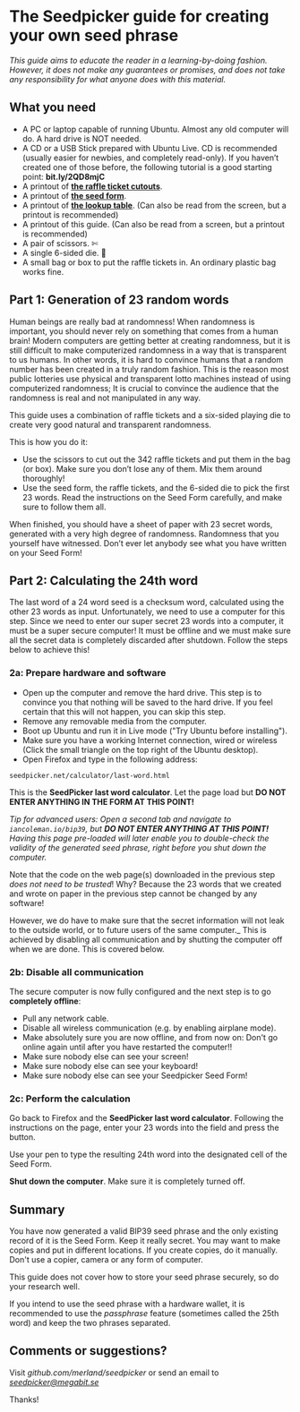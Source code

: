 # The Seedpicker guide for creating your own seed phrase

_This guide aims to educate the reader in a learning-by-doing fashion. However, it does not make any guarantees or 
promises, and does not take any responsibility for what anyone does with this material._

## What you need
* A PC or laptop capable of running Ubuntu. Almost any old computer will do. A hard drive is NOT needed.
* A CD or a USB Stick prepared with Ubuntu Live. CD is recommended (usually easier for newbies, and completely
read-only). If you haven’t created one of those before, the following tutorial is a good starting point: 
**bit.ly/2QD8mjC**
* A printout of **[the raffle ticket cutouts](SeedPicker_Ticket_Cutouts.pdf)**.  
* A printout of **[the seed form](SeedPicker_Seed_Form.pdf)**.
* A printout of **[the lookup table](SeedPicker_Lookup_Table.pdf)**. 
(Can also be read from the screen, but a printout is recommended)
* A printout of this guide. (Can also be read from a screen, but a printout is recommended)
* A pair of scissors. ✄
* A single 6-sided die. 🎲
* A small bag or box to put the raffle tickets in. An ordinary plastic bag works fine. 

## Part 1: Generation of 23 random words
Human beings are really bad at randomness! When randomness is important, you should never rely on something that comes 
from a human brain! 
Modern computers are getting better at creating randomness, but it is still difficult to make computerized randomness 
in a way that is transparent to us humans. In other words, it is hard to convince humans that a random number has been 
created in a truly random fashion. This is the reason most public lotteries use physical and transparent lotto machines 
instead of using computerized randomness; It is crucial to convince the audience that the randomness is real and not 
manipulated in any way.

This guide uses a combination of raffle tickets and a six-sided playing die to create very good natural and transparent 
randomness. 

This is how you do it: 

* Use the scissors to cut out the 342 raffle tickets and put them in the bag (or box). Make sure you don’t lose any of 
them. Mix them around thoroughly!
* Use the seed form, the raffle tickets, and the 6-sided die to pick the first 23 words. Read the instructions on the 
Seed Form carefully, and make sure to follow them all. 

When finished, you should have a sheet of paper with 23 secret words, generated with a very high degree of randomness. 
Randomness that you yourself have witnessed. Don’t ever let anybody see what you have written on your Seed Form!   

## Part 2: Calculating the 24th word
The last word of a 24 word seed is a checksum word, calculated using the other 23 words as input. Unfortunately, we need
to use a computer for this step. Since we need to enter our super secret 23 words into a computer, it must be a super 
secure computer! It must be offline and we must make sure all the secret data is completely discarded after shutdown. 
Follow the steps below to achieve this! 


### 2a: Prepare hardware and software 
* Open up the computer and remove the hard drive. This step is to convince you that nothing will be saved to the hard 
drive. If you feel certain that this will not happen, you can skip this step.  
* Remove any removable media from the computer.
* Boot up Ubuntu and run it in Live mode ("Try Ubuntu before installing").
* Make sure you have a working Internet connection, wired or wireless (Click the small triangle on the top right of the
Ubuntu desktop).
* Open Firefox and type in the following address:

```seedpicker.net/calculator/last-word.html```

This is the **SeedPicker last word calculator**. Let the page load but **DO NOT ENTER ANYTHING IN THE FORM AT THIS 
POINT!**

*Tip for advanced users: Open a second tab and navigate to ```iancoleman.io/bip39```, but **DO NOT ENTER ANYTHING AT
THIS POINT!** 
Having this page pre-loaded will later enable you to double-check the validity of the generated seed phrase, right
before you shut down the computer.*

Note that the code on the web page(s) downloaded in the previous step _does not need to be trusted_! 
Why? Because the 23 words that we created and wrote on paper in the previous step cannot be changed by any software! 

However, we do have to make sure that the secret information will not leak to the outside world, or to future users of 
the same computer._ This is achieved by disabling all communication and by shutting the computer off when we are done. 
This is covered below.

### 2b: Disable all communication
The secure computer is now fully configured and the next step is to go **completely offline**:  

* Pull any network cable.
* Disable all wireless communication (e.g. by enabling airplane mode).
* Make absolutely sure you are now offline, and from now on: Don't go online again until after you have restarted the 
computer!!
* Make sure nobody else can see your screen!
* Make sure nobody else can see your keyboard!
* Make sure nobody else can see your Seedpicker Seed Form!

### 2c: Perform the calculation 

Go back to Firefox and the **SeedPicker last word calculator**. Following the instructions on the page, enter your 23 
words into the field and press the button.

Use your pen to type the resulting 24th word into the designated cell of the Seed Form. 

**Shut down the computer**. Make sure it is completely turned off.  

## Summary

You have now generated a valid BIP39 seed phrase and the only existing record of it is the Seed Form. Keep it really 
secret. You may want to make copies and put in different locations. If you create copies, do it manually. Don't use a 
copier, camera or any form of computer.  

This guide does not cover how to store your seed phrase securely, so do your research well. 

If you intend to use the seed phrase with a hardware wallet, it is recommended to use the *passphrase* feature 
(sometimes called the 25th word) and keep the two phrases separated.   

## Comments or suggestions?
Visit *github.com/merland/seedpicker* or send an email to *seedpicker@megabit.se* 

Thanks!

  

